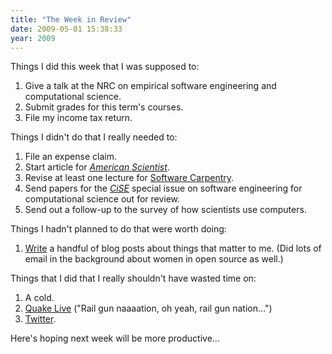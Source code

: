 ```yaml
---
title: "The Week in Review"
date: 2009-05-01 15:38:33
year: 2009
---
```

Things I did this week that I was supposed to:
<ol>
  <li>Give a talk at the NRC on empirical software engineering and computational science.</li>
  <li>Submit grades for this term's courses.</li>
  <li>File my income tax return.</li>
</ol>
Things I didn't do that I really needed to:
<ol>
  <li>File an expense claim.</li>
  <li>Start article for <a href="http://www.amsci.org"><em>American Scientist</em></a>.</li>
  <li>Revise at least one lecture for <a href="http://www.software-carpentry.org">Software Carpentry</a>.</li>
  <li>Send papers for the <a href="http://cise.aip.org/"><em>CiSE</em></a> special issue on software engineering for computational science out for review.</li>
  <li>Send out a follow-up to the survey of how scientists use computers.</li>
</ol>
Things I hadn't planned to do that were worth doing:
<ol>
  <li><a href="http://softwarecarpentry.wordpress.com/2009/04/27/firming-up-course-goals/">Write</a> a handful of blog posts about things that matter to me.  (Did lots of email in the background about women in open source as well.)</li>
</ol>
Things that I did that I really shouldn't have wasted time on:
<ol>
  <li>A cold.</li>
  <li><a href="http://www.quakelive.com">Quake Live</a> ("Rail gun naaaation, oh yeah, rail gun nation…")</li>
  <li><a href="http://www.twitter.com">Twitter</a>.</li>
</ol>
Here's hoping next week will be more productive…
